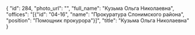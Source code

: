 {
    "id": 284,
    "photo_url": "",
    "full_name": "Кузьма Ольга Николаевна",
    "offices": "[{\"id\": \"04-16\", \"name\": \"Прокуратура Слонимского района\", \"position\": \"Помощник прокурора\"}]",
    "title": "Кузьма Ольга Николаевна"
}
